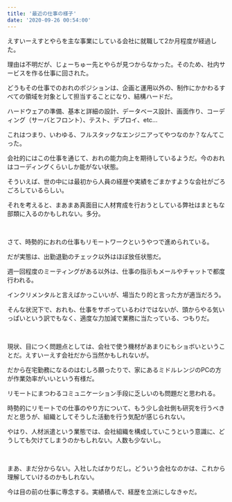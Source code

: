 ```yaml
---
title: '最近の仕事の様子'
date: '2020-09-26 00:54:00'
---
```


えすいーえすとやらを主な事業にしている会社に就職して2か月程度が経過した。

理由は不明だが、じょーちゅー先とやらが見つからなかった。そのため、社内サービスを作る仕事に回された。

どうもその仕事でのおれのポジションは、企画と運用以外の、制作にかかわるすべての領域を対象として担当することになり、結構ハードだ。

ハードウェアの準備、基本と詳細の設計、データベース設計、画面作り、コーディング（サーバとフロント）、テスト、デプロイ、etc...

これはつまり、いわゆる、フルスタックなエンジニアってやつなのか？なんてこった。

会社的にはこの仕事を通じて、おれの能力向上を期待しているようだ。今のおれはコーディングくらいしか能がない状態。

そういえば、世の中には最初から人員の経歴や実績をごまかすような会社がごろごろしているらしい。

それを考えると、まあまあ真面目に人材育成を行おうとしている弊社はまともな部類に入るのかもしれない。多分。

<br>

さて、時勢的におれの仕事もリモートワークというやつで進められている。

だが実態は、出勤退勤のチェック以外はほぼ放任状態だ。

週一回程度のミーティングがある以外は、仕事の指示もメールやチャットで都度行われる。

インクリメンタルと言えばかっこいいが、場当たり的と言った方が適当だろう。

そんな状況下で、おれも、仕事をサボっているわけではないが、頭からやる気いっぱいという訳でもなく、適度な力加減で業務に当たっている、つもりだ。

<br>

現状、目につく問題点としては、会社で使う機材があまりにもショボいということだ。えすいーえす会社だから当然かもしれないが。

だから在宅勤務になるのはむしろ願ったりで、家にあるミドルレンジのPCの方が作業効率がいいという有様だ。

リモートにまつわるコミュニケーション手段に乏しいのも問題だと思われる。

時勢的にリモートでの仕事のやり方について、もう少し会社側も研究を行うべきだと思うが、組織としてそうした活動を行う気配が感じられない。

やはり、人材派遣という業態では、会社組織を構成していこうという意識に、どうしても欠けてしまうのかもしれない。人数も少ないし。

<br>

まあ、まだ分からない。入社したばかりだし。どういう会社なのかは、これから理解していけるのかもしれない。

今は目の前の仕事に専念する。実績積んで、経歴を立派にしなきゃだ。